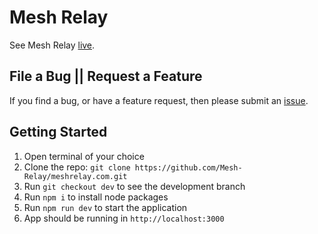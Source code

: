 # Mesh Relay

See Mesh Relay [live](https://meshrelay.com/).

## File a Bug || Request a Feature

If you find a bug, or have a feature request, then please submit an [issue](https://github.com/Mesh-Relay/meshrelay.com/issues/new).

## Getting Started

1. Open terminal of your choice
2. Clone the repo: `git clone https://github.com/Mesh-Relay/meshrelay.com.git`
3. Run `git checkout dev` to see the development branch
4. Run `npm i` to install node packages
5. Run `npm run dev` to start the application
6. App should be running in `http://localhost:3000`
